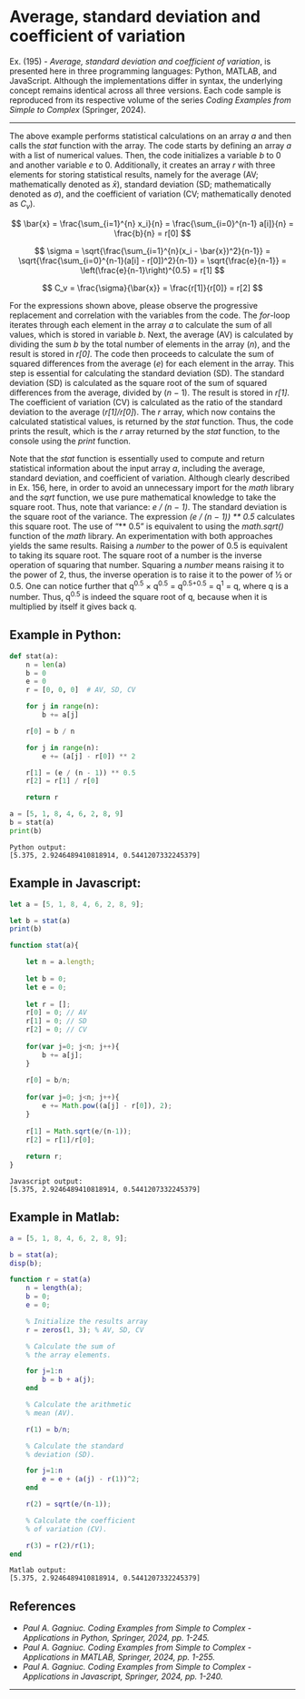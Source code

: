 # Average, standard deviation and coefficient of variation

Ex. (195) - <i>Average, standard deviation and coefficient of variation</i>, is presented here in three programming languages: Python, MATLAB, and JavaScript. Although the implementations differ in syntax, the underlying concept remains identical across all three versions. Each code sample is reproduced from its respective volume of the series <i>Coding Examples from Simple to Complex</i> (Springer, 2024).
***

The above example performs statistical calculations on an array <i>a</i> and then calls the <i>stat</i> function with the array. The code starts by defining an array <i>a</i> with a list of numerical values. Then, the code initializes a variable <i>b</i> to 0 and another variable <i>e</i> to 0. Additionally, it creates an array <i>r</i> with three elements for storing statistical results, namely for the average (AV; mathematically denoted as <i>x̄</i>), standard deviation (SD; mathematically denoted as <i>σ</i>), and the coefficient of variation (CV; mathematically denoted as <i>C<sub>v</sub></i>).

$$
\bar{x} = \frac{\sum_{i=1}^{n} x_i}{n} 
        = \frac{\sum_{i=0}^{n-1} a[i]}{n} 
        = \frac{b}{n} 
        = r[0]
$$

$$
\sigma = \sqrt{\frac{\sum_{i=1}^{n}(x_i - \bar{x})^2}{n-1}} 
       = \sqrt{\frac{\sum_{i=0}^{n-1}(a[i] - r[0])^2}{n-1}} 
       = \sqrt{\frac{e}{n-1}} 
       = \left(\frac{e}{n-1}\right)^{0.5} 
       = r[1]
$$

$$
C_v = \frac{\sigma}{\bar{x}} 
    = \frac{r[1]}{r[0]} 
    = r[2]
$$

For the expressions shown above, please observe the progressive replacement and correlation with the variables from the code. The <i>for</i>-loop iterates through each element in the array <i>a</i> to calculate the sum of all values, which is stored in variable <i>b</i>. Next, the average (AV) is calculated by dividing the sum <i>b</i> by the total number of elements in the array (<i>n</i>), and the result is stored in <i>r[0]</i>. The code then proceeds to calculate the sum of squared differences from the average (<i>e</i>) for each element in the array. This step is essential for calculating the standard deviation (SD). The standard deviation (SD) is calculated as the square root of the sum of squared differences from the average, divided by (<i>n</i> − 1). The result is stored in <i>r[1]</i>. The coefficient of variation (CV) is calculated as the ratio of the standard deviation to the average (<i>r[1]/r[0]</i>). The <i>r</i> array, which now contains the calculated statistical values, is returned by the <i>stat</i> function. Thus, the code prints the result, which is the <i>r</i> array returned by the <i>stat</i> function, to the console using the <i>print</i> function.

Note that the <i>stat</i> function is essentially used to compute and return statistical information about the input array <i>a</i>, including the average, standard deviation, and coefficient of variation. Although clearly described in Ex. 156, here, in order to avoid an unnecessary import for the <i>math</i> library and the <i>sqrt</i> function, we use pure mathematical knowledge to take the square root. Thus, note that variance: <i>e / (n − 1)</i>. The standard deviation is the square root of the variance. The expression <i>(e / (n − 1)) ** 0.5</i> calculates this square root. The use of “** 0.5” is equivalent to using the <i>math.sqrt()</i> function of the <i>math</i> library. An experimentation with both approaches yields the same results. Raising a <i>number</i> to the power of 0.5 is equivalent to taking its square root. The square root of a number is the inverse operation of squaring that number. Squaring a <i>number</i> means raising it to the power of 2, thus, the inverse operation is to raise it to the power of ½ or 0.5. One can notice further that q<sup>0.5</sup> × q<sup>0.5</sup> = q<sup>0.5+0.5</sup> = q<sup>1</sup> = q, where q is a number. Thus, q<sup>0.5</sup> is indeed the square root of q, because when it is multiplied by itself it gives back q.

## Example in Python:

```python
def stat(a):
    n = len(a)
    b = 0
    e = 0
    r = [0, 0, 0]  # AV, SD, CV

    for j in range(n):
        b += a[j]

    r[0] = b / n

    for j in range(n):
        e += (a[j] - r[0]) ** 2

    r[1] = (e / (n - 1)) ** 0.5
    r[2] = r[1] / r[0]

    return r

a = [5, 1, 8, 4, 6, 2, 8, 9]
b = stat(a)
print(b)
``` 

```text
Python output:
[5.375, 2.9246489410818914, 0.5441207332245379]
```

## Example in Javascript:

```javascript
let a = [5, 1, 8, 4, 6, 2, 8, 9];

let b = stat(a)
print(b)

function stat(a){

    let n = a.length;
    
    let b = 0;
    let e = 0;
    
    let r = [];
    r[0] = 0; // AV
    r[1] = 0; // SD
    r[2] = 0; // CV
    
    for(var j=0; j<n; j++){
        b += a[j];
    }
    
    r[0] = b/n;
    
    for(var j=0; j<n; j++){
        e += Math.pow((a[j] - r[0]), 2);
    }
    
    r[1] = Math.sqrt(e/(n-1));
    r[2] = r[1]/r[0];
    
    return r;
}
```

```text
Javascript output:
[5.375, 2.9246489410818914, 0.5441207332245379]
```

## Example in Matlab:

```matlab
a = [5, 1, 8, 4, 6, 2, 8, 9];

b = stat(a);
disp(b);

function r = stat(a)
    n = length(a);
    b = 0;
    e = 0;

    % Initialize the results array
    r = zeros(1, 3); % AV, SD, CV

    % Calculate the sum of 
    % the array elements.

    for j=1:n
        b = b + a(j);
    end

    % Calculate the arithmetic 
    % mean (AV).

    r(1) = b/n;

    % Calculate the standard 
    % deviation (SD).

    for j=1:n
        e = e + (a(j) - r(1))^2;
    end

    r(2) = sqrt(e/(n-1));

    % Calculate the coefficient 
    % of variation (CV).

    r(3) = r(2)/r(1);
end
```

```text
Matlab output:
[5.375, 2.9246489410818914, 0.5441207332245379]
```

## References

- <i>Paul A. Gagniuc. Coding Examples from Simple to Complex - Applications in Python, Springer, 2024, pp. 1-245.</i>
- <i>Paul A. Gagniuc. Coding Examples from Simple to Complex - Applications in MATLAB, Springer, 2024, pp. 1-255.</i>
- <i>Paul A. Gagniuc. Coding Examples from Simple to Complex - Applications in Javascript, Springer, 2024, pp. 1-240.</i>

***
